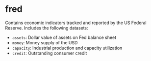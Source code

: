 fred
====



Contains economic indicators tracked and reported by the US Federal Reserve.
Includes the following datasets:

* `assets`: Dollar value of assets on Fed balance sheet
* `money`: Money supply of the USD
* `capacity`: Industrial production and capacity utilization
* `credit`: Outstanding consumer credit
